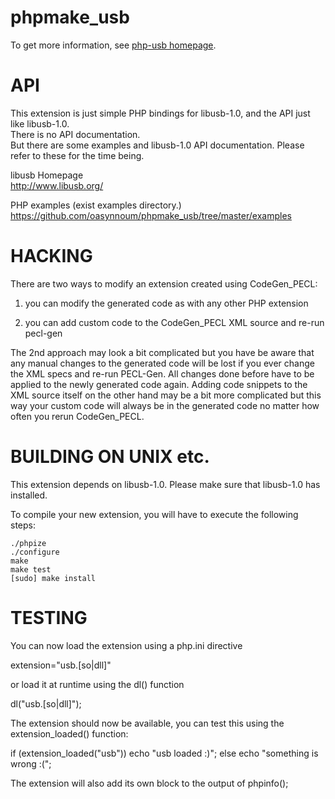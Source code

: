 phpmake_usb
===========
To get more information, see [php-usb homepage](http://sandbox.n-3.so/php-usb/).  

API
===
This extension is just simple PHP bindings for libusb-1.0, and the API just like libusb-1.0.  
There is no API documentation.  
But there are some examples and libusb-1.0 API documentation.
Please refer to these for the time being.

libusb Homepage  
http://www.libusb.org/

PHP examples (exist examples directory.)  
https://github.com/oasynnoum/phpmake_usb/tree/master/examples

HACKING
=======

There are two ways to modify an extension created using CodeGen_PECL:

1) you can modify the generated code as with any other PHP extension
  
2) you can add custom code to the CodeGen_PECL XML source and re-run pecl-gen

The 2nd approach may look a bit complicated but you have be aware that any
manual changes to the generated code will be lost if you ever change the
XML specs and re-run PECL-Gen. All changes done before have to be applied
to the newly generated code again.
Adding code snippets to the XML source itself on the other hand may be a 
bit more complicated but this way your custom code will always be in the
generated code no matter how often you rerun CodeGen_PECL.


BUILDING ON UNIX etc.
=====================

This extension depends on libusb-1.0.
Please make sure that libusb-1.0 has installed.

To compile your new extension, you will have to execute the following steps:

    ./phpize
    ./configure
    make
    make test
    [sudo] make install


TESTING
=======

You can now load the extension using a php.ini directive

  extension="usb.[so|dll]"

or load it at runtime using the dl() function

  dl("usb.[so|dll]");

The extension should now be available, you can test this
using the extension_loaded() function:

  if (extension_loaded("usb"))
    echo "usb loaded :)";
  else
    echo "something is wrong :(";

The extension will also add its own block to the output
of phpinfo();

